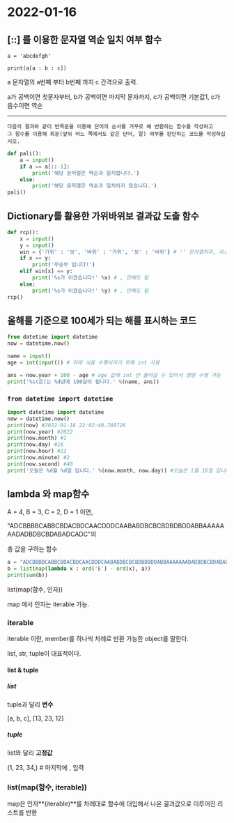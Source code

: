 # 2022-01-16

## [::] 를 이용한 문자열 역순 일치 여부 함수

`a = 'abcdefgh'`

`print(a[a : b : c])` 

a 문자열의 a번째 부터 b번째 까지 c 간격으로 출력.

a가 공백이면 첫문자부터, b가 공백이면 마지막 문자까지, c가 공백이면 기본값1, c가 음수이면 역순

---

```
다음의 결과와 같이 반목문을 이용해 단어의 순서를 거꾸로 해 반환하는 함수를 작성하고
그 함수를 이용해 회문(앞뒤 어느 쪽에서도 같은 단어, 말) 여부를 판단하는 코드를 작성하십시오.
```

```python
def pali():
    a = input()
    if a == a[::-1]:
        print('해당 문자열은 역순과 일치합니다.')
    else:
        print('해당 문자열은 역순과 일치하지 않습니다.')
pali()
```



## Dictionary를 활용한 가위바위보 결과값 도출 함수



```python
def rcp():
    x = input()
    y = input()
    win = {'가위' : '보', '바위' : '가위', '보' : '바위'} # '' 문자열처리, 리스트아닌 {}처리
    if x == y:
        print('무승부 입니다!')
    elif win[x] == y:
        print('%s가 이겼습니다!' %x) # , 안해도 됨
    else:
        print('%s가 이겼습니다!' %y) # , 안해도 됨
rcp()
```



## 올해를 기준으로 100세가 되는 해를 표시하는 코드

```python
from datetime import datetime
now = datetime.now()

name = input()
age = int(input()) # 아래 식을 수행시키기 위해 int 사용

ans = now.year + 100 - age # age 값에 int 만 들어갈 수 있어서 명령 수행 가능
print('%s(은)는 %d년에 100살이 됩니다.' %(name, ans))
```

### `from datetime import datetime`

``` python
import datetime import datetime
now = datetime.now()
print(now) #2022-01-16 22:02:40.766726
print(now.year) #2022
print(now.month) #1
print(now.day) #16
print(now.hour) #22
print(now.minute) #2
print(now.second) #40
print('오늘은 %d월 %d일 입니다.' %(now.month, now.day)) #오늘은 1월 16일 입니다.
```



## lambda 와 map함수

A = 4, B = 3, C = 2, D = 1 이면,

"ADCBBBBCABBCBDACBDCAACDDDCAABABDBCBCBDBDBDDABBAAAAAAADADBDBCBDABADCADC"의

총 값을 구하는 함수



```python
a = "ADCBBBBCABBCBDACBDCAACDDDCAABABDBCBCBDBDBDDABBAAAAAAADADBDBCBDABADCADC"
b = list(map(lambda x : ord('E') - ord(x), a)) 
print(sum(b))
```



list(map(함수, 인자))

map 에서 인자는 iterable 가능.

### iterable

iterable 이란,  member를 하나씩 차례로 반환 가능한 object를 말한다.

list, str, tuple이 대표적이다.

#### list & tuple

##### list

tuple과 달리 **변수**

[a, b, c], [13, 23, 12]

##### tuple

list와 달리 **고정값**

(1, 23, 34,) # 마지막에 , 입력



### list(map(함수, iterable))

map은 인자**(iterable)**를 차례대로 함수에 대입해서 나온 결과값으로 이루어진 리스트를 반환